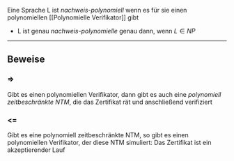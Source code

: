 Eine Sprache L ist *nachweis-polynomiell* wenn es für sie einen polynomiellen [[Polynomielle Verifikator]] gibt
- L ist genau *nachweis-polynomielle* genau dann, wenn $L \in NP$


---
## Beweise
### =>
Gibt es einen polynomiellen Verifikator, dann gibt es auch eine *polynomiell zeitbeschränkte NTM*, die das Zertifikat rät und anschließend verifiziert

### <=
Gibt es eine polynomiell zeitbeschränkte NTM, so gibt es einen polynomiellen Verifikator, der diese NTM simuliert: Das Zertifikat ist ein akzeptierender Lauf